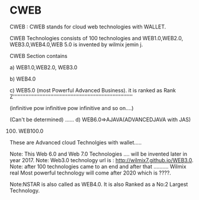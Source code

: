# CWEB
CWEB  :  CWEB  stands  for  cloud  web  technologies  with WALLET.  

CWEB Technologies consists  of 100 technologies and   WEB1.0,WEB2.0, WEB3.0,WEB4.0,WEB 5.0  is invented   by  wilmix  jemin  j.

CWEB Section contains   


a) WEB1.0,WEB2.0, WEB3.0


b) WEB4.0 

c) WEB5.0 (most Powerful Advanced Business).
it is ranked as Rank Z'''''''''''''''''''''''''''''''''''''''''''''''''''''''''''''''''''''''''''''

(infinitive  pow  infinitive pow infinitive  and  so on....)

(Can't be determined)
......
d) WEB6.0=>AJAVA(ADVANCEDJAVA with JAS)

100) WEB100.0

These  are Advanced  cloud  Technolgies with  wallet.....

Note: This   Web 6.0 and  Web  7.0 Technologies .... will  be  invented later  in  year  2017. 
Note: Web3.0  technology  url is  : http://wilmix7.github.io/WEB3.0.
Note: after  100  technologies came to  an end  and  after  that ..........
Wilmix  real  Most  powerful   technology will come  after   2020  which  is  ????.

Note:NSTAR  is  also called  as  WEB4.0.
It  is  also Ranked  as a No:2  Largest Technology.

